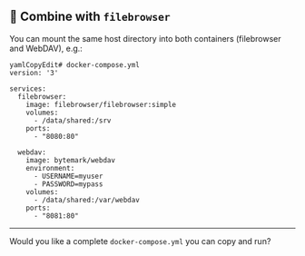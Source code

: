 ## 🧩 Combine with `filebrowser`

You can mount the same host directory into both containers (filebrowser and WebDAV), e.g.:

```
yamlCopyEdit# docker-compose.yml
version: '3'

services:
  filebrowser:
    image: filebrowser/filebrowser:simple
    volumes:
      - /data/shared:/srv
    ports:
      - "8080:80"

  webdav:
    image: bytemark/webdav
    environment:
      - USERNAME=myuser
      - PASSWORD=mypass
    volumes:
      - /data/shared:/var/webdav
    ports:
      - "8081:80"
```

------

Would you like a complete `docker-compose.yml` you can copy and run?